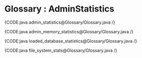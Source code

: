 ﻿# Glossary : AdminStatistics

{CODE:java admin_statistics@Glossary/Glossary.java /}

{CODE:java admin_memory_statistics@Glossary/Glossary.java /}

{CODE:java loaded_database_statistics@Glossary/Glossary.java /}

{CODE:java file_system_stats@Glossary/Glossary.java /}
